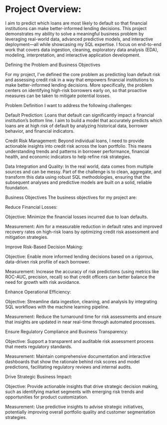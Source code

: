 # Project Overview:
I aim to predict which loans are most likely to default so that financial institutions can make better-informed lending decisions. This project demonstrates my ability to solve a meaningful business problem by leveraging real-world data, advanced predictive models, and interactive deployment—all while showcasing my SQL expertise. I focus on end-to-end work that covers data ingestion, cleaning, exploratory data analysis (EDA), modeling, interpretation, and interactive application development.

Defining the Problem and Business Objectives

For my project, I’ve defined the core problem as predicting loan default risk and assessing credit risk in a way that empowers financial institutions to make better-informed lending decisions. More specifically, the problem centers on identifying high-risk borrowers early on, so that proactive measures can be taken to mitigate potential losses.

Problem Definition
I want to address the following challenges:

Default Prediction: Loans that default can significantly impact a financial institution’s bottom line. I aim to build a model that accurately predicts which loans are at high risk of default by analyzing historical data, borrower behavior, and financial indicators.

Credit Risk Management: Beyond individual loans, I need to provide actionable insights into credit risk across the loan portfolio. This means understanding trends and patterns in borrower performance, financial health, and economic indicators to help refine risk strategies.

Data Integration and Quality: In the real world, data comes from multiple sources and can be messy. Part of the challenge is to clean, aggregate, and transform this data using robust SQL methodologies, ensuring that the subsequent analyses and predictive models are built on a solid, reliable foundation.

Business Objectives
The business objectives for my project are:

Reduce Financial Losses:

Objective: Minimize the financial losses incurred due to loan defaults.

Measurement: Aim for a measurable reduction in default rates and improved recovery rates on high-risk loans by optimizing credit risk assessment and mitigation strategies.

Improve Risk-Based Decision Making:

Objective: Enable more informed lending decisions based on a rigorous, data-driven risk profile of each borrower.

Measurement: Increase the accuracy of risk predictions (using metrics like ROC-AUC, precision, recall) so that credit officers can better balance the need for growth with risk avoidance.

Enhance Operational Efficiency:

Objective: Streamline data ingestion, cleaning, and analysis by integrating SQL workflows with the machine learning pipeline.

Measurement: Reduce the turnaround time for risk assessments and ensure that insights are updated in near real-time through automated processes.

Ensure Regulatory Compliance and Business Transparency:

Objective: Support a transparent and auditable risk assessment process that meets regulatory standards.

Measurement: Maintain comprehensive documentation and interactive dashboards that show the rationale behind risk scores and model predictions, facilitating regulatory reviews and internal audits.

Drive Strategic Business Impact:

Objective: Provide actionable insights that drive strategic decision making, such as identifying market segments with emerging risk trends and opportunities for product customization.

Measurement: Use predictive insights to advise strategic initiatives, potentially improving overall portfolio quality and customer segmentation strategies.
